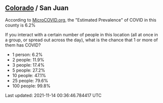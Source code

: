 
## [Colorado](/united-states/colorado) / San Juan

According to [MicroCOVID.org](http://microcovid.org),
the "Estimated Prevalence" of COVID in this county is 6.2%

If you interact with a certain number of people in this location
(all at once in a group, or spread out across the day), what is the chance that
1 or more of them has COVID?

- 1 person: 6.2%
- 2 people: 11.9%
- 3 people: 17.4%
- 5 people: 27.2%
- 10 people: 47.1%
- 25 people: 79.6%
- 100 people: 99.8%

Last updated: 2021-11-14 00:36:46.784417 UTC
